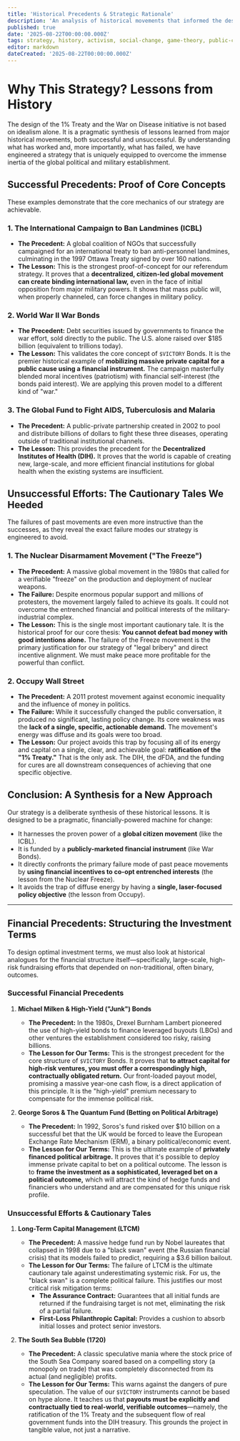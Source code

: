 ```yaml
---
title: 'Historical Precedents & Strategic Rationale'
description: 'An analysis of historical movements that informed the design of the 1% Treaty, synthesizing lessons from both successful and unsuccessful campaigns to create a pragmatic, financially-powered strategy for change.'
published: true
date: '2025-08-22T00:00:00.000Z'
tags: strategy, history, activism, social-change, game-theory, public-choice
editor: markdown
dateCreated: '2025-08-22T00:00:00.000Z'
---
```


# Why This Strategy? Lessons from History

The design of the 1% Treaty and the War on Disease initiative is not based on idealism alone. It is a pragmatic synthesis of lessons learned from major historical movements, both successful and unsuccessful. By understanding what has worked and, more importantly, what has failed, we have engineered a strategy that is uniquely equipped to overcome the immense inertia of the global political and military establishment.

## Successful Precedents: Proof of Core Concepts

These examples demonstrate that the core mechanics of our strategy are achievable.

### 1. The International Campaign to Ban Landmines (ICBL)

*   **The Precedent:** A global coalition of NGOs that successfully campaigned for an international treaty to ban anti-personnel landmines, culminating in the 1997 Ottawa Treaty signed by over 160 nations.
*   **The Lesson:** This is the strongest proof-of-concept for our referendum strategy. It proves that a **decentralized, citizen-led global movement can create binding international law,** even in the face of initial opposition from major military powers. It shows that mass public will, when properly channeled, can force changes in military policy.

### 2. World War II War Bonds

*   **The Precedent:** Debt securities issued by governments to finance the war effort, sold directly to the public. The U.S. alone raised over \$185 billion (equivalent to trillions today).
*   **The Lesson:** This validates the core concept of `$VICTORY` Bonds. It is the premier historical example of **mobilizing massive private capital for a public cause using a financial instrument.** The campaign masterfully blended moral incentives (patriotism) with financial self-interest (the bonds paid interest). We are applying this proven model to a different kind of "war."

### 3. The Global Fund to Fight AIDS, Tuberculosis and Malaria

*   **The Precedent:** A public-private partnership created in 2002 to pool and distribute billions of dollars to fight these three diseases, operating outside of traditional institutional channels.
*   **The Lesson:** This provides the precedent for the **Decentralized Institutes of Health (DIH).** It proves that the world is capable of creating new, large-scale, and more efficient financial institutions for global health when the existing systems are insufficient.

## Unsuccessful Efforts: The Cautionary Tales We Heeded

The failures of past movements are even more instructive than the successes, as they reveal the exact failure modes our strategy is engineered to avoid.

### 1. The Nuclear Disarmament Movement ("The Freeze")

*   **The Precedent:** A massive global movement in the 1980s that called for a verifiable "freeze" on the production and deployment of nuclear weapons.
*   **The Failure:** Despite enormous popular support and millions of protesters, the movement largely failed to achieve its goals. It could not overcome the entrenched financial and political interests of the military-industrial complex.
*   **The Lesson:** This is the single most important cautionary tale. It is the historical proof for our core thesis: **You cannot defeat bad money with good intentions alone.** The failure of the Freeze movement is the primary justification for our strategy of "legal bribery" and direct incentive alignment. We must make peace more profitable for the powerful than conflict.

### 2. Occupy Wall Street

*   **The Precedent:** A 2011 protest movement against economic inequality and the influence of money in politics.
*   **The Failure:** While it successfully changed the public conversation, it produced no significant, lasting policy change. Its core weakness was the **lack of a single, specific, actionable demand.** The movement's energy was diffuse and its goals were too broad.
*   **The Lesson:** Our project avoids this trap by focusing all of its energy and capital on a single, clear, and achievable goal: **ratification of the "1% Treaty."** That is the only ask. The DIH, the dFDA, and the funding for cures are all downstream consequences of achieving that one specific objective.

## Conclusion: A Synthesis for a New Approach

Our strategy is a deliberate synthesis of these historical lessons. It is designed to be a pragmatic, financially-powered machine for change:
-   It harnesses the proven power of a **global citizen movement** (like the ICBL).
-   It is funded by a **publicly-marketed financial instrument** (like War Bonds).
-   It directly confronts the primary failure mode of past peace movements by **using financial incentives to co-opt entrenched interests** (the lesson from the Nuclear Freeze).
-   It avoids the trap of diffuse energy by having a **single, laser-focused policy objective** (the lesson from Occupy).

---

## Financial Precedents: Structuring the Investment Terms

To design optimal investment terms, we must also look at historical analogues for the financial structure itself—specifically, large-scale, high-risk fundraising efforts that depended on non-traditional, often binary, outcomes.

### Successful Financial Precedents

1.  **Michael Milken & High-Yield ("Junk") Bonds**
    *   **The Precedent:** In the 1980s, Drexel Burnham Lambert pioneered the use of high-yield bonds to finance leveraged buyouts (LBOs) and other ventures the establishment considered too risky, raising billions.
    *   **The Lesson for Our Terms:** This is the strongest precedent for the core structure of `$VICTORY` Bonds. It proves that **to attract capital for high-risk ventures, you must offer a correspondingly high, contractually obligated return.** Our front-loaded payout model, promising a massive year-one cash flow, is a direct application of this principle. It is the "high-yield" premium necessary to compensate for the immense political risk.

2.  **George Soros & The Quantum Fund (Betting on Political Arbitrage)**
    *   **The Precedent:** In 1992, Soros's fund risked over $10 billion on a successful bet that the UK would be forced to leave the European Exchange Rate Mechanism (ERM), a binary political/economic event.
    *   **The Lesson for Our Terms:** This is the ultimate example of **privately financed political arbitrage.** It proves that it's possible to deploy immense private capital to bet on a political outcome. The lesson is to **frame the investment as a sophisticated, leveraged bet on a political outcome,** which will attract the kind of hedge funds and financiers who understand and are compensated for this unique risk profile.

### Unsuccessful Efforts & Cautionary Tales

1.  **Long-Term Capital Management (LTCM)**
    *   **The Precedent:** A massive hedge fund run by Nobel laureates that collapsed in 1998 due to a "black swan" event (the Russian financial crisis) that its models failed to predict, requiring a $3.6 billion bailout.
    *   **The Lesson for Our Terms:** The failure of LTCM is the ultimate cautionary tale against underestimating systemic risk. For us, the "black swan" is a complete political failure. This justifies our most critical risk mitigation terms:
        *   **The Assurance Contract:** Guarantees that all initial funds are returned if the fundraising target is not met, eliminating the risk of a partial failure.
        *   **First-Loss Philanthropic Capital:** Provides a cushion to absorb initial losses and protect senior investors.

2.  **The South Sea Bubble (1720)**
    *   **The Precedent:** A classic speculative mania where the stock price of the South Sea Company soared based on a compelling story (a monopoly on trade) that was completely disconnected from its actual (and negligible) profits.
    *   **The Lesson for Our Terms:** This warns against the dangers of pure speculation. The value of our `$VICTORY` instruments cannot be based on hype alone. It teaches us that **payouts must be explicitly and contractually tied to real-world, verifiable outcomes**—namely, the ratification of the 1% Treaty and the subsequent flow of real government funds into the DIH treasury. This grounds the project in tangible value, not just a narrative.
